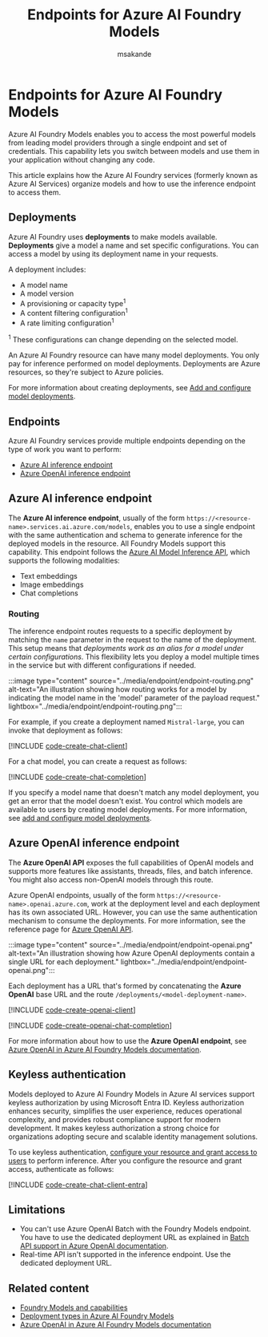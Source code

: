 ﻿---
title: Endpoints for Azure AI Foundry Models
titleSuffix: Azure AI Foundry
description: Learn how to access and use Azure AI Foundry Models endpoints for secure model inference, flexible deployments, and keyless authentication.
author: msakande
ms.service: azure-ai-model-inference
ms.topic: how-to
ms.date: 08/25/2025
ms.author: mopeakande
ms.custom: ignite-2024, github-universe-2024
ms.reviewer: fasantia
reviewer: santiagxf
ai-usage: ai-assisted

#CustomerIntent: As a developer using Azure AI Foundry Models, I want to understand how to access and use Foundry Model endpoints so that I can integrate models into my applications with secure authentication and flexible deployment options.
---

# Endpoints for Azure AI Foundry Models

Azure AI Foundry Models enables you to access the most powerful models from leading model providers through a single endpoint and set of credentials. This capability lets you switch between models and use them in your application without changing any code.

This article explains how the Azure AI Foundry services (formerly known as Azure AI Services) organize models and how to use the inference endpoint to access them.

## Deployments

Azure AI Foundry uses **deployments** to make models available. **Deployments** give a model a name and set specific configurations. You can access a model by using its deployment name in your requests.

A deployment includes:

* A model name
* A model version
* A provisioning or capacity type<sup>1</sup>
* A content filtering configuration<sup>1</sup>
* A rate limiting configuration<sup>1</sup>

<sup>1</sup> These configurations can change depending on the selected model.

An Azure AI Foundry resource can have many model deployments. You only pay for inference performed on model deployments. Deployments are Azure resources, so they're subject to Azure policies.

For more information about creating deployments, see [Add and configure model deployments](../../model-inference/how-to/create-model-deployments.md).

## Endpoints

Azure AI Foundry services provide multiple endpoints depending on the type of work you want to perform:

* [Azure AI inference endpoint](#azure-ai-inference-endpoint)
* [Azure OpenAI inference endpoint](#azure-openai-inference-endpoint)


## Azure AI inference endpoint

The **Azure AI inference endpoint**, usually of the form `https://<resource-name>.services.ai.azure.com/models`, enables you to use a single endpoint with the same authentication and schema to generate inference for the deployed models in the resource. All Foundry Models support this capability. This endpoint follows the [Azure AI Model Inference API](../../model-inference/reference/reference-model-inference-api.md), which supports the following modalities:

* Text embeddings
* Image embeddings
* Chat completions


### Routing

The inference endpoint routes requests to a specific deployment by matching the `name` parameter in the request to the name of the deployment. This setup means that *deployments work as an alias for a model under certain configurations*. This flexibility lets you deploy a model multiple times in the service but with different configurations if needed.

:::image type="content" source="../media/endpoint/endpoint-routing.png" alt-text="An illustration showing how routing works for a model by indicating the model name in the 'model' parameter of the payload request." lightbox="../media/endpoint/endpoint-routing.png":::

For example, if you create a deployment named `Mistral-large`, you can invoke that deployment as follows:

[!INCLUDE [code-create-chat-client](../../foundry-models/includes/code-create-chat-client.md)]

For a chat model, you can create a request as follows:

[!INCLUDE [code-create-chat-completion](../../foundry-models/includes/code-create-chat-completion.md)]

If you specify a model name that doesn't match any model deployment, you get an error that the model doesn't exist. You control which models are available to users by creating model deployments. For more information, see [add and configure model deployments](../../model-inference/how-to/create-model-deployments.md).


## Azure OpenAI inference endpoint

The **Azure OpenAI API** exposes the full capabilities of OpenAI models and supports more features like assistants, threads, files, and batch inference. You might also access non-OpenAI models through this route.

Azure OpenAI endpoints, usually of the form `https://<resource-name>.openai.azure.com`, work at the deployment level and each deployment has its own associated URL. However, you can use the same authentication mechanism to consume the deployments. For more information, see the reference page for [Azure OpenAI API](../../openai/reference.md).

:::image type="content" source="../media/endpoint/endpoint-openai.png" alt-text="An illustration showing how Azure OpenAI deployments contain a single URL for each deployment." lightbox="../media/endpoint/endpoint-openai.png":::

Each deployment has a URL that's formed by concatenating the **Azure OpenAI** base URL and the route `/deployments/<model-deployment-name>`.

[!INCLUDE [code-create-openai-client](../includes/code-create-openai-client.md)]

[!INCLUDE [code-create-openai-chat-completion](../includes/code-create-openai-chat-completion.md)]

For more information about how to use the **Azure OpenAI endpoint**, see [Azure OpenAI in Azure AI Foundry Models documentation](../../openai/overview.md).

## Keyless authentication

Models deployed to Azure AI Foundry Models in Azure AI services support keyless authorization by using Microsoft Entra ID. Keyless authorization enhances security, simplifies the user experience, reduces operational complexity, and provides robust compliance support for modern development. It makes keyless authorization a strong choice for organizations adopting secure and scalable identity management solutions.

To use keyless authentication, [configure your resource and grant access to users](../../model-inference/how-to/configure-entra-id.md) to perform inference. After you configure the resource and grant access, authenticate as follows:

[!INCLUDE [code-create-chat-client-entra](../../foundry-models/includes/code-create-chat-client-entra.md)]

## Limitations

* You can't use Azure OpenAI Batch with the Foundry Models endpoint. You have to use the dedicated deployment URL as explained in [Batch API support in Azure OpenAI documentation](../../../ai-services/openai/how-to/batch.md#api-support).
* Real-time API isn't supported in the inference endpoint. Use the dedicated deployment URL.

## Related content

- [Foundry Models and capabilities](models.md)
- [Deployment types in Azure AI Foundry Models](deployment-types.md)
- [Azure OpenAI in Azure AI Foundry Models documentation](../../openai/overview.md)

